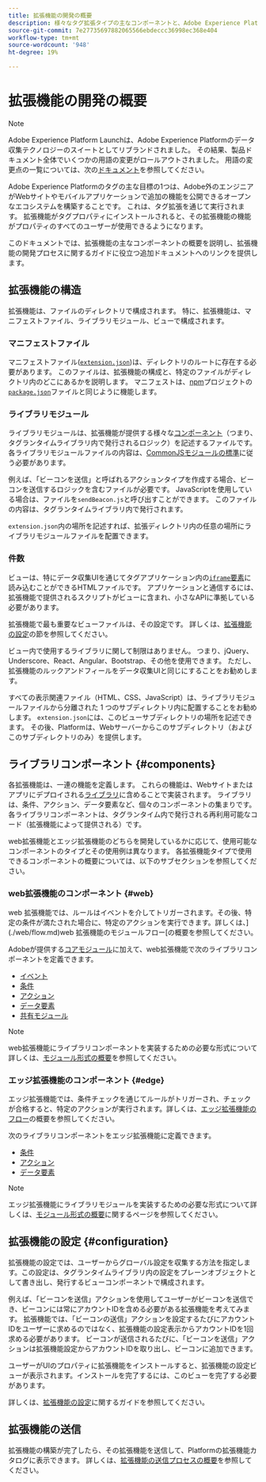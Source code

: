 ```yaml
---
title: 拡張機能の開発の概要
description: 様々なタグ拡張タイプの主なコンポーネントと、Adobe Experience Platformの拡張機能の開発プロセスについて説明します。
source-git-commit: 7e27735697882065566ebdeccc36998ec368e404
workflow-type: tm+mt
source-wordcount: '948'
ht-degree: 19%

---
```


# 拡張機能の開発の概要

>[!NOTE]
>
>Adobe Experience Platform Launchは、Adobe Experience Platformのデータ収集テクノロジーのスイートとしてリブランドされました。 その結果、製品ドキュメント全体でいくつかの用語の変更がロールアウトされました。 用語の変更点の一覧については、次の[ドキュメント](../term-updates.md)を参照してください。

Adobe Experience Platformのタグの主な目標の1つは、Adobe外のエンジニアがWebサイトやモバイルアプリケーションで追加の機能を公開できるオープンなエコシステムを構築することです。 これは、タグ拡張を通じて実行されます。 拡張機能がタグプロパティにインストールされると、その拡張機能の機能がプロパティのすべてのユーザーが使用できるようになります。

このドキュメントでは、拡張機能の主なコンポーネントの概要を説明し、拡張機能の開発プロセスに関するガイドに役立つ追加ドキュメントへのリンクを提供します。

## 拡張機能の構造

拡張機能は、ファイルのディレクトリで構成されます。 特に、拡張機能は、マニフェストファイル、ライブラリモジュール、ビューで構成されます。

### マニフェストファイル

マニフェストファイル([`extension.json`](./manifest.md))は、ディレクトリのルートに存在する必要があります。 このファイルは、拡張機能の構成と、特定のファイルがディレクトリ内のどこにあるかを説明します。 マニフェストは、[npm](https://www.npmjs.com/)プロジェクトの[`package.json`](https://docs.npmjs.com/files/package.json)ファイルと同じように機能します。

### ライブラリモジュール

ライブラリモジュールは、拡張機能が提供する様々な[コンポーネント](#components)（つまり、タグランタイムライブラリ内で発行されるロジック）を記述するファイルです。 各ライブラリモジュールファイルの内容は、[CommonJSモジュールの標準](http://wiki.commonjs.org/wiki/Modules/1.1.1)に従う必要があります。

例えば、「ビーコンを送信」と呼ばれるアクションタイプを作成する場合、ビーコンを送信するロジックを含むファイルが必要です。 JavaScriptを使用している場合は、ファイルを`sendBeacon.js`と呼び出すことができます。 このファイルの内容は、タグランタイムライブラリ内で発行されます。

`extension.json`内の場所を記述すれば、拡張ディレクトリ内の任意の場所にライブラリモジュールファイルを配置できます。

### 件数

ビューは、特にデータ収集UIを通じてタグアプリケーション内の[`iframe`要素](https://developer.mozilla.org/ja-JP/docs/Web/HTML/Element/iframe)に読み込むことができるHTMLファイルです。 アプリケーションと通信するには、拡張機能で提供されるスクリプトがビューに含まれ、小さなAPIに準拠している必要があります。

拡張機能で最も重要なビューファイルは、その設定です。 詳しくは、[拡張機能の設定](#configuration)の節を参照してください。

ビュー内で使用するライブラリに関して制限はありません。 つまり、jQuery、Underscore、React、Angular、Bootstrap、その他を使用できます。 ただし、拡張機能のルックアンドフィールをデータ収集UIと同じにすることをお勧めします。

すべての表示関連ファイル（HTML、CSS、JavaScript）は、ライブラリモジュールファイルから分離された 1 つのサブディレクトリ内に配置することをお勧めします。 `extension.json`には、このビューサブディレクトリの場所を記述できます。 その後、Platformは、Webサーバーからこのサブディレクトリ（およびこのサブディレクトリのみ）を提供します。

## ライブラリコンポーネント {#components}

各拡張機能は、一連の機能を定義します。 これらの機能は、Webサイトまたはアプリにデプロイされる[ライブラリ](../ui/publishing/libraries.md)に含めることで実装されます。 ライブラリは、条件、アクション、データ要素など、個々のコンポーネントの集まりです。 各ライブラリコンポーネントは、タグランタイム内で発行される再利用可能なコード（拡張機能によって提供される）です。

web拡張機能とエッジ拡張機能のどちらを開発しているかに応じて、使用可能なコンポーネントのタイプとその使用例は異なります。 各拡張機能タイプで使用できるコンポーネントの概要については、以下のサブセクションを参照してください。

### web拡張機能のコンポーネント {#web}

web 拡張機能では、ルールはイベントを介してトリガーされます。その後、特定の条件が満たされた場合に、特定のアクションを実行できます。詳しくは、](./web/flow.md)web 拡張機能のモジュールフロー[の概要を参照してください。

Adobeが提供する[コアモジュール](./web/core.md)に加えて、web拡張機能で次のライブラリコンポーネントを定義できます。

* [イベント](./web/event-types.md)
* [条件](./web/condition-types.md)
* [アクション](./web/action-types.md)
* [データ要素](./web/data-element-types.md)
* [共有モジュール](./web/shared.md)

>[!NOTE]
>
>web拡張機能にライブラリコンポーネントを実装するための必要な形式について詳しくは、[モジュール形式の概要](./web/format.md)を参照してください。

### エッジ拡張機能のコンポーネント {#edge}

エッジ拡張機能では、条件チェックを通じてルールがトリガーされ、チェックが合格すると、特定のアクションが実行されます。詳しくは、[エッジ拡張機能のフロー](./edge/flow.md)の概要を参照してください。

次のライブラリコンポーネントをエッジ拡張機能に定義できます。

* [条件](./edge/condition-types.md)
* [アクション](./edge/action-types.md)
* [データ要素](./edge/data-element-types.md)

>[!NOTE]
>
>エッジ拡張機能にライブラリモジュールを実装するための必要な形式について詳しくは、[モジュール形式の概要](./edge/format.md)に関するページを参照してください。

## 拡張機能の設定 {#configuration}

拡張機能の設定では、ユーザーからグローバル設定を収集する方法を指定します。この設定は、タグランタイムライブラリ内の設定をプレーンオブジェクトとして書き出し、発行するビューコンポーネントで構成されます。

例えば、「ビーコンを送信」アクションを使用してユーザーがビーコンを送信でき、ビーコンには常にアカウントIDを含める必要がある拡張機能を考えてみます。 拡張機能では、「ビーコンの送信」アクションを設定するたびにアカウントIDをユーザーに求めるのではなく、拡張機能の設定表示からアカウントIDを1回求める必要があります。 ビーコンが送信されるたびに、「ビーコンを送信」アクションは拡張機能設定からアカウントIDを取り出し、ビーコンに追加できます。

ユーザーがUIのプロパティに拡張機能をインストールすると、拡張機能の設定ビューが表示されます。インストールを完了するには、このビューを完了する必要があります。

詳しくは、[拡張機能の設定](./configuration.md)に関するガイドを参照してください。

## 拡張機能の送信

拡張機能の構築が完了したら、その拡張機能を送信して、Platformの拡張機能カタログに表示できます。 詳しくは、[拡張機能の送信プロセスの概要](./submit/overview.md)を参照してください。
